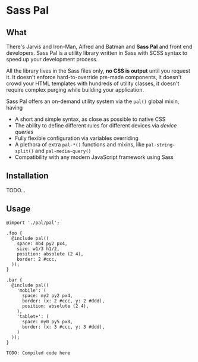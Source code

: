 # Sass Pal

## What

There's Jarvis and Iron-Man, Alfred and Batman and **Sass Pal** and front end developers. Sass Pal is a utility library written in Sass with SCSS syntax to speed up your development process.

All the library lives in the Sass files only, **no CSS is output** until you request it. It doesn't enforce hard-to-override pre-made components, it doesn't crowd your HTML templates with hundreds of utility classes, it doesn't require complex purging while building your application.

Sass Pal offers an on-demand utility system via the `pal()` global mixin, having

- A short and simple syntax, as close as possible to native CSS
- The ability to define different rules for different devices via *device queries*
- Fully flexible configuration via variables overriding
- A plethora of extra `pal-*()` functions and mixins, like `pal-string-split()` and `pal-media-query()`
- Compatibility with any modern JavaScript framework using Sass

## Installation

TODO...

## Usage

```
@import './pal/pal';

.foo {
  @include pal((
    space: mb4 py2 px4,
    size: w1/3 h1/2,
    position: absolute (2 4),
    border: 2 #ccc,
  ));
}

.bar {
  @include pal((
    'mobile': (
      space: my2 py2 px4,
      border: (x: 2 #ccc, y: 2 #ddd),
      position: absolute (2 4),
    ),
    'tablet+': (
      space: my0 py5 px8,
      border: (x: 3 #ccc, y: 3 #ddd),
    )
  ));
}
```

```
TODO: Compiled code here
```
